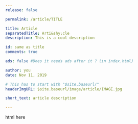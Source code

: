 ```yaml
---
release: false

permalink: /article/TITLE

title: Article
separatedTitle: Arti&shy;cle
description: This is a cool description

id: same as title
comments: true

ads: false #Does it needs ads after it ? (in index.html)

author: you
date: Nov 11, 2019

# This has to start with "$site.baseurl/"
headerImgURL: $site.baseurl/image/article/IMAGE.jpg

short_text: article description

---
```

html here
